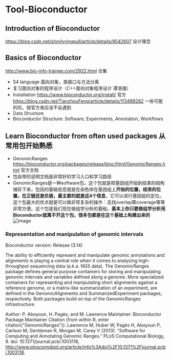 # Tool-Bioconductor

## **Introduction of Bioconductor** 
https://blog.csdn.net/shmilyringpull/article/details/8542607 设计理念


## **Basics of Bioconductor** 
http://www.bio-info-trainee.com/2922.html 合集
- S4 language 面向对象，类接口与方法分离
- 复习面向对象的程序设计（C++面向对象程序设计 谭浩强）
- Installation 
https://www.bioconductor.org/install/ 官方
https://blog.csdn.net/TianzhouFeng/article/details/113488282 一些可能的坑，按官方来应该不会遇到
- Data Structure
- Bioconductor Structure: Software, Experiments, Annotation, Workflows


## **Learn Bioconductor from often used packages** 从常用包开始熟悉
- GenomicRanges https://bioconductor.org/packages/release/bioc/html/GenomicRanges.html 官方文档
- 包自带的说明文档是非常好的学习入口和学习路径
- GenomicRanges是一种software包，这个包就是把基因组开始到结束的结构储存下来，包括的基础信息就是在染色体在基因组上**开始的位置，结束的位置，在正链还是负链，最主要的就是这4个信息**，它可以进行基因组的定位。这个包最大的优点就是可以做非常复杂的操作：去找overlap算coverage等等非常方便。这个包是我们现在做组学分析的基础，**基本上你只要做组学分析用Bioconductor就离不开这个包，很多包都是在这个基础上构建出来的**
![image](https://user-images.githubusercontent.com/96965577/150625916-bce2dc04-8091-4447-acba-89d4fa4f7556.png)

### Representation and manipulation of genomic intervals
Bioconductor version: Release (3.14)

The ability to efficiently represent and manipulate genomic annotations and alignments is playing a central role when it comes to analyzing high-throughput sequencing data (a.k.a. NGS data). The GenomicRanges package defines general purpose containers for storing and manipulating genomic intervals and variables defined along a genome. More specialized containers for representing and manipulating short alignments against a reference genome, or a matrix-like summarization of an experiment, are defined in the GenomicAlignments and SummarizedExperiment packages, respectively. Both packages build on top of the GenomicRanges infrastructure.

Author: P. Aboyoun, H. Pagès, and M. Lawrence
Maintainer: Bioconductor Package Maintainer <maintainer at bioconductor.org>
Citation (from within R, enter citation("GenomicRanges")):
Lawrence M, Huber W, Pagès H, Aboyoun P, Carlson M, Gentleman R, Morgan M, Carey V (2013). “Software for Computing and Annotating Genomic Ranges.” PLoS Computational Biology, 9. doi: 10.1371/journal.pcbi.1003118, http://www.ploscompbiol.org/article/info%3Adoi%2F10.1371%2Fjournal.pcbi.1003118.
